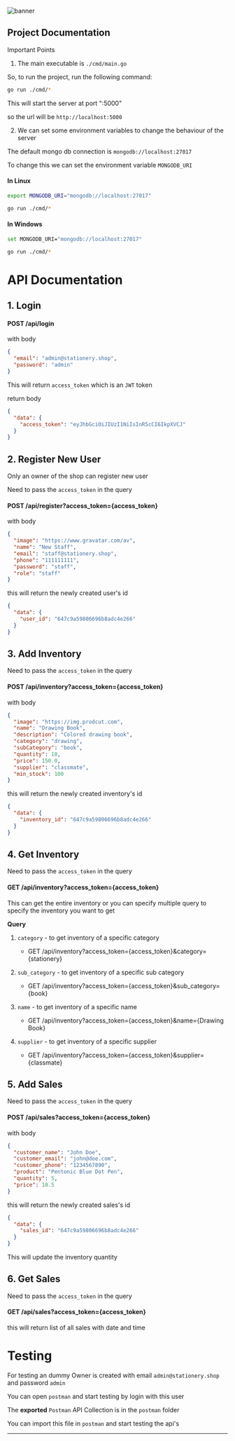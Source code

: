 ![banner](https://tiddi.kunalsin9h.com/CdUx188)

## Project Documentation

Important Points

1. The main executable is `./cmd/main.go`

So, to run the project, run the following command:

```bash
go run ./cmd/*
```

This will start the server at port ":5000"

so the url will be `http://localhost:5000`

2. We can set some environment variables to change the behaviour of the server

The default mongo db connection is `mongodb://localhost:27017`

To change this we can set the environment variable `MONGODB_URI`

#### In Linux

```bash
export MONGODB_URI="mongodb://localhost:27017"
```

```bash
go run ./cmd/*
```

#### In Windows

```bash
set MONGODB_URI="mongodb://localhost:27017"
```

```bash
go run ./cmd/*
```

# API Documentation

## 1. Login

#### POST /api/login

with body

```json
{
  "email": "admin@stationery.shop",
  "password": "admin"
}
```

This will return `access_token` which is an `JWT` token

return body

```json
{
  "data": {
    "access_token": "eyJhbGciOiJIUzI1NiIsInR5cCI6IkpXVCJ"
  }
}
```

## 2. Register New User

Only an owner of the shop can register new user

Need to pass the `access_token` in the query

#### POST /api/register?access_token={access_token}

with body

```json
{
  "image": "https://www.gravatar.com/av",
  "name": "New Staff",
  "email": "staff@stationery.shop",
  "phone": "111111111",
  "password": "staff",
  "role": "staff"
}
```

this will return the newly created user's id

```json
{
  "data": {
    "user_id": "647c9a59806696b8adc4e266"
  }
}
```

## 3. Add Inventory

Need to pass the `access_token` in the query

#### POST /api/inventory?access_token={access_token}

with body

```json
{
  "image": "https://img.prodcut.com",
  "name": "Drawing Book",
  "description": "Colored drawing book",
  "category": "drawing",
  "subCategory": "book",
  "quantity": 10,
  "price": 150.0,
  "supplier": "classmate",
  "min_stock": 100
}
```

this will return the newly created inventory's id

```json
{
  "data": {
    "inventory_id": "647c9a59806696b8adc4e266"
  }
}
```

## 4. Get Inventory

Need to pass the `access_token` in the query

#### GET /api/inventory?access_token={access_token}

This can get the entire inventory or you can specify multiple query
to specify the inventory you want to get

**Query**

1. `category` - to get inventory of a specific category

   - GET /api/inventory?access_token={access_token}&category={stationery}

2. `sub_category` - to get inventory of a specific sub category

   - GET /api/inventory?access_token={access_token}&sub_category={book}

3. `name` - to get inventory of a specific name

   - GET /api/inventory?access_token={access_token}&name={Drawing Book}

4. `supplier` - to get inventory of a specific supplier
   - GET /api/inventory?access_token={access_token}&supplier={classmate}

## 5. Add Sales

Need to pass the `access_token` in the query

#### POST /api/sales?access_token={access_token}

with body

```json
{
  "customer_name": "John Doe",
  "customer_email": "john@doe.com",
  "customer_phone": "1234567890",
  "product": "Pentonic Blue Dot Pen",
  "quantity": 5,
  "price": 10.5
}
```

this will return the newly created sales's id

```json
{
  "data": {
    "sales_id": "647c9a59806696b8adc4e266"
  }
}
```

This will update the inventory quantity

## 6. Get Sales

Need to pass the `access_token` in the query

#### GET /api/sales?access_token={access_token}

this will return list of all sales with date and time

# Testing

For testing an dummy Owner is created with email `admin@stationery.shop` and password `admin`

You can open `postman` and start testing by login with this user

The **exported** `Postman` API Collection is in the `postman` folder

You can import this file in `postman` and start testing the api's

---
